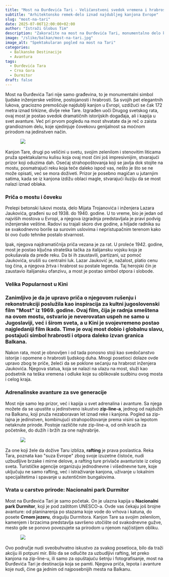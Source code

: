 ```yaml
---
title: "Most na Đurđevića Tari - Veličanstveni svedok vremena i hrabrosti"
subtitle: "Arhitektonsko remek-delo iznad najdubljeg kanjona Evrope"
slug: "most-na-tari"
date: 2025-07-06T12:00:00+02:00
author: "Istraži Globus Tim"
description: "Zakoračite na most na Đurđevića Tari, monumentalno delo koje premošćuje najdublji kanjon u Evropi. Otkrijte priču o njegovoj gradnji, uništenju i adrenalinskim avanturama koje nudi."
image: "/slike/balkan/most-na-tari.jpg"
image_alt: "Spektakularan pogled na most na Tari"
categories:
  - Balkanske Destinacije
  - Avantura
tags:
  - Đurđevića Tara
  - Crna Gora
  - Durmitor
draft: false
---
```



Most na Đurđevića Tari nije samo građevina, to je monumentalni simbol ljudske inženjerske veštine, postojanosti i hrabrosti. Sa svojih pet elegantnih lukova, graciozno premošćuje najdublji kanjon u Evropi, uzdižući se čak 172 metra iznad tirkizne, divlje reke Tare. Izgrađen uoči Drugog svetskog rata, ovaj most je postao svedok dramatičnih istorijskih događaja, ali i kapija u svet avanture. Već pri prvom pogledu na most shvatate da je reč o zaista grandioznom delu, koje sjedinjuje čovekovu genijalnost sa moćnom prirodom na jedinstven način.

<figure class="article-image-box">
  <img src="/slike/balkan/most1.jpg">
</figure>

Kanjon Tare, drugi po veličini u svetu, svojim zelenilom i stenovitim liticama pruža spektakularnu kulisu koja ovaj most čini još impresivnijim, stvarajući prizor koji oduzima dah. Osećaj strahopoštovanja koji se javlja dok stojite na mostu, posmatrajući reku koja teče daleko ispod vas, nešto je što se ne može opisati, već se mora doživeti. Prizor je posebno magičan u jutarnjim satima, kada se iz kanjona izdižu oblaci magle, stvarajući iluziju da se most nalazi iznad oblaka.

### Priča o mostu i čoveku

Prelepi betonski lukovi mosta, delo Mijata Trojanovića i inženjera Lazara Jaukovića, građeni su od 1938. do 1940. godine. U to vreme, bio je jedan od najviših mostova u Evropi, a njegova izgradnja predstavljala je pravi podvig inženjerske veštine. Radovi su trajali skoro dve godine, a hiljade radnika su se svakodnevno borile sa surovim uslovima i nepristupačnim terenom kako bi ovo čudo tehnike postalo stvarnost.

Ipak, njegova najdramatičnija priča vezana je za rat. U proleće 1942. godine, most je postao ključna strateška tačka za italijansku vojsku koja je pokušavala da pređe reku. Da bi ih zaustavili, partizani, uz pomoć Jaukovića, srušili su centralni luk. Lazar Jauković je, nažalost, platio cenu tog čina, a njegova žrtva i hrabrost su postale legenda. Taj herojski čin je zaustavio italijansku ofanzivu, a most je postao simbol otpora i slobode.

<div class="tip-box">
   <h3>Velika Popularnost u Kini<h3>
   <p>Zanimljivo je da je upravo priča o njegovom rušenju i rekonstrukciji poslužila kao inspiracija za kultni jugoslovenski film "Most" iz 1969. godine. Ovaj film, čija je radnja smeštena na ovom mostu, ostvario je neverovatan uspeh ne samo u Jugoslaviji, već i širom sveta, a u Kini je svojevremeno postao najgledaniji film ikada. Time je ovaj most dobio i globalnu slavu, postajući simbol hrabrosti i otpora daleko izvan granica Balkana.<p>
</div>

Nakon rata, most je obnovljen i od tada ponosno stoji kao svedočanstvo istorije i opomene o hrabrosti ljudskog duha. Mnogi posetioci dolaze ovde upravo zbog te priče, želeći da se poklone sećanju na hrabrost inženjera Jaukovića. Njegova statua, koja se nalazi na ulazu na most, služi kao podsetnik na teška vremena i odluke koje su oblikovale sudbinu ovog mosta i celog kraja.

### Adrenalinske avanture za sve generacije

Most nije samo lep prizor, već i kapija u svet adrenalina i avanture. Sa njega možete da se upustite u jedinstveno iskustvo **zip-line-a**, jednog od najdužih na Balkanu, koji pruža nezaboravan let iznad reke i kanjona. Pogled sa zip-lajna je jedinstven, kombinujući strahopoštovanje prema visini sa lepotom netaknute prirode. Postoje različite rute zip-line-a, od onih kraćih za početnike, do dužih i bržih za one najhrabrije.

<figure class="article-image-box">
  <img src="/slike/balkan/most2.jpg">
</figure>

Za one koji žele da dožive Taru izbliza, **rafting** je prava poslastica. Reka Tara, poznata kao "suza Evrope" zbog svoje izuzetne čistoće, nudi uzbudljive brzake i mirne delove, a rafting ture privlače avanturiste iz celog sveta. Turističke agencije organizuju jednodnevne i višednevne ture, koje uključuju ne samo rafting, već i istraživanje kanjona, uživanje u lokalnim specijalitetima i spavanje u autentičnim bungalovima.

### Vrata u carstvo prirode: Nacionalni park Durmitor

Most na Đurđevića Tari je samo početak. On je ulazna kapija u **Nacionalni park Durmitor**, koji je pod zaštitom UNESCO-a. Ovde vas čekaju još brojne avanture: od planinarenja po stazama koje vode do vrhova i katuna, do posete **Crnom jezeru**, dragulju Durmitora. Kanjon Tare sa svojim zelenilom, kamenjem i brzacima predstavlja savršeno utočište od svakodnevne gužve, mesto gde se ponovo povezujete sa prirodom u njenom najčistijem obliku.

<figure class="article-image-box">
  <img src="/slike/balkan/most3.jpg">
</figure>

Ovo područje nudi sveobuhvatno iskustvo za svakog posetioca, bilo da traži akciju ili potpuni mir. Bilo da se odlučite za uzbudljivi rafting, let preko kanjona na zip-line-u, ili samo za opuštajuću šetnju i fotografisanje, most na Đurđevića Tari je destinacija koja se pamti. Njegova priča, lepota i avanture koje nudi, čine ga jednim od najposebnijih mesta na Balkanu.